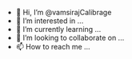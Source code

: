 - 👋 Hi, I’m @vamsirajCalibrage
- 👀 I’m interested in ...
- 🌱 I’m currently learning ...
- 💞️ I’m looking to collaborate on ...
- 📫 How to reach me ...

<!---
vamsirajCalibrage/vamsirajCalibrage is a ✨ special ✨ repository because its `README.md` (this file) appears on your GitHub profile.
You can click the Preview link to take a look at your changes.
--->
